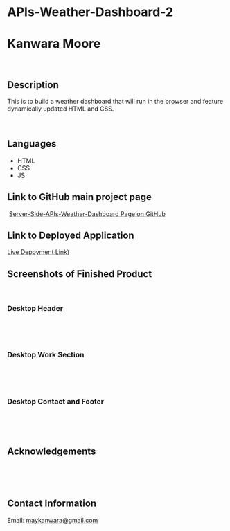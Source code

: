 # APIs-Weather-Dashboard-2


# Kanwara Moore
​
## Description
​This is to build a weather dashboard that will run in the browser and feature dynamically updated HTML and CSS.

​
## Languages
- HTML
- CSS
- JS
​
## Link to GitHub main project page
​
[Server-Side-APIs-Weather-Dashboard Page on GitHub](https://github.com/Maykanwara/Server-Side-APIs-Weather-Dashboard)
​
## Link to Deployed Application

[Live Depoyment Link](/))
​
## Screenshots of Finished Product
​
### Desktop Header
​

​
### Desktop Work Section
​

​
### Desktop Contact and Footer
​

​
## Acknowledgements
​

​
## Contact Information
​Email: maykanwara@gmail.com
